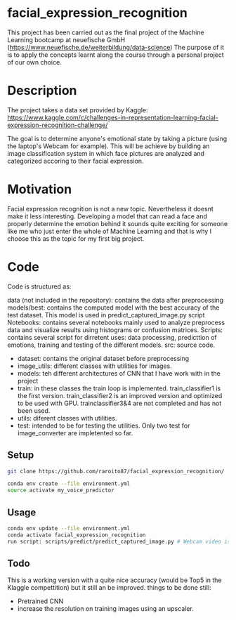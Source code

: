 # facial_expression_recognition
This project has been carried out as the final project of the Machine Learning bootcamp at neuefische GmbH (https://www.neuefische.de/weiterbildung/data-science)
The purpose of it is to apply the concepts learnt along the course through a personal project of our own choice.

# Description
The project takes a data set provided by Kaggle: https://www.kaggle.com/c/challenges-in-representation-learning-facial-expression-recognition-challenge/

The goal is to determine anyone's emotional state by taking a picture (using the laptop's Webcam for example). This will be achieve by building an image classification system in which face pictures are analyzed and categorized accoring to their facial expression.

# Motivation

Facial expression recognition is not a new topic. Nevertheless it doesnt make it less interesting. Developing a model that can read a face and properly determine the emotion behind it sounds quite exciting for someone like me who just enter the whole of Machine Learning and that is why I choose this as the topic for my first big project.

# Code

Code is structured as:

data (not included in the repository): contains the data after preprocessing
models/best: contains the computed model with the best accuracy of the test dataset. This model is used in predict_captured_image.py script
Notebooks: contains several notebooks mainly used to analyze preprocess data and  visualize results using histograms or confusion matrices. 
Scripts: contains several script for dirretent uses: data processing, predicttion of emotions, training and testing of the different models.
src: source code.
  - dataset: contains the original dataset before preprocessing
  - image_utils: different classes with utilities for images.
  - models: teh different architectures of CNN that I have work with in the project
  - train: in these classes the train loop is implemented. train_classifier1 is the first version. train_classifier2 is an improved version and optimized to be used with GPU. trainclassifier3&4 are not completed and has not been used.
  - utils: diferent classes with utilities.
  - test: intended to be for testing the utilities. Only two test for image_converter are impletented so far.
  

## Setup

```sh
git clone https://github.com/raroito87/facial_expression_recognition/
```

```sh
conda env create --file environment.yml
source activate my_voice_predictor
```

## Usage

```sh
conda env update --file environment.yml
conda activate facial_expression_recognition
run script: scripts/predict/predict_captured_image.py # Webcam video is displayed. The face should centered in the red rectangle. Fill the rectangle as much as possible (the face should be as big as posible in the image). Press 'Space'.
```

## Todo

This is a working version with a quite nice accuracy (would be Top5 in the Klaggle compettition) but it still an be improved.
things to be done still:
- Pretrained CNN
- increase the resolution on training images using an upscaler.
